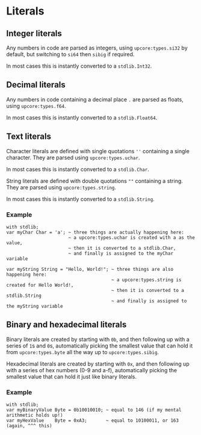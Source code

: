 # Literals

## Integer literals

Any numbers in code are parsed as integers, using `upcore:types.si32` by default, but switching to `si64` then `sibig` if required.

In most cases this is instantly converted to a `stdlib.Int32`.

## Decimal literals

Any numbers in code containing a decimal place `.` are parsed as floats, using `upcore:types.f64`.

In most cases this is instantly converted to a `stdlib.Float64`.

## Text literals

Character literals are defined with single quotations `''` containing a single character. They are parsed using `upcore:types.uchar`.

In most cases this is instantly converted to a `stdlib.Char`.

String literals are defined with double quotations `""` containing a string. They are parsed using `upcore:types.string`.

In most cases this is instantly converted to a `stdlib.String`.

### Example

```up
with stdlib;
var myChar Char = 'a'; ~ three things are actually happening here:
                       ~ a upcore:types.uchar is created with a as the value,
                       ~ then it is converted to a stdlib.Char,
                       ~ and finally is assigned to the myChar variable

var myString String = "Hello, World!"; ~ three things are also happening here:
                                       ~ a upcore:types.string is created for Hello World!,
                                       ~ then it is converted to a stdlib.String
                                       ~ and finally is assigned to the myString variable
```

## Binary and hexadecimal literals

Binary literals are created by starting with `0b`, and then following up with a series of `1`s and `0`s, automatically picking the smallest value that can hold it from `upcore:types.byte` all the way up to `upcore:types.sibig`.

Hexadecimal literals are created by starting with `0x`, and then following up with a series of hex numbers (0-9 and a-f), automatically picking the smallest value that can hold it just like binary literals.

### Example

```up
with stdlib;
var myBinaryValue Byte = 0b10010010; ~ equal to 146 (if my mental arithmetic holds up!)
var myHexValue    Byte = 0xA3;       ~ equal to 10100011, or 163 (again, ^^^ this)
```

